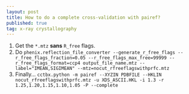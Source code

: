 ```yaml
---
layout: post
title: How to do a complete cross-validation with pairef?
published: true
tag: x-ray crystallography
---
```


1. Get the `*.mtz` **sans** `R_free` flags. 
2. Do ```phenix.reflection_file_converter --generate_r_free_flags --r_free_flags_fraction=0.05 --r_free_flags_max_free=99999 --r_free_flags_format=ccp4 output_file_name.mtz --label="IMEAN,SIGIMEAN" --mtz=nocut_rfreeflagswithprfc.mtz```
3. Finally... ```cctbx.python -m pairef --XYZIN PDBFILE --HKLIN nocut_rfreeflagswithprfc.mtz -u XDS_ASCII.HKL -i 1.3 -r 1.25,1.20,1.15,1.10,1.05 -P --complete```
